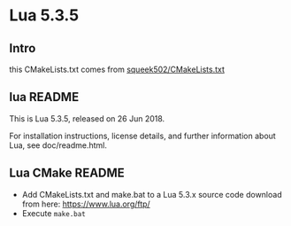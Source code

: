 # Lua 5.3.5

## Intro

this CMakeLists.txt comes from [squeek502/CMakeLists.txt](https://gist.github.com/squeek502/0706332efb18edd0601a4074762b0b9a)

## lua README

This is Lua 5.3.5, released on 26 Jun 2018.

For installation instructions, license details, and
further information about Lua, see doc/readme.html.

## Lua CMake README

- Add CMakeLists.txt and make.bat to a Lua 5.3.x source code download from here: https://www.lua.org/ftp/
- Execute `make.bat`
